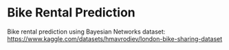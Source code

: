 # Bike Rental Prediction
Bike rental prediction using Bayesian Networks
dataset: https://www.kaggle.com/datasets/hmavrodiev/london-bike-sharing-dataset
